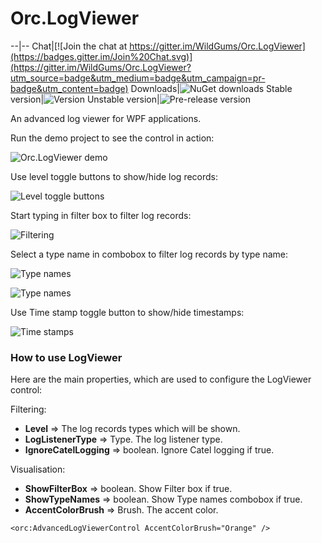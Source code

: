 # Orc.LogViewer

--|--
Chat|[![Join the chat at https://gitter.im/WildGums/Orc.LogViewer](https://badges.gitter.im/Join%20Chat.svg)](https://gitter.im/WildGums/Orc.LogViewer?utm_source=badge&utm_medium=badge&utm_campaign=pr-badge&utm_content=badge)
Downloads|![NuGet downloads](https://img.shields.io/nuget/dt/orc.logviewer.svg)
Stable version|![Version](https://img.shields.io/nuget/v/orc.logviewer.svg)
Unstable version|![Pre-release version](https://img.shields.io/nuget/vpre/orc.logviewer.svg)

An advanced log viewer for WPF applications.

Run the demo project to see the control in action:

![Orc.LogViewer demo](doc/images/Orc.LogViewer.Demo.png)

Use level toggle buttons to show/hide log records:

![Level toggle buttons](doc/images/Orc.LogViewer.Demo.LevelToggleButtons.png)

Start typing in filter box to filter log records:  

![Filtering](doc/images/Orc.LogViewer.Demo.FilterBox.png)

Select a type name in combobox to filter log records by type name:

![Type names](doc/images/Orc.LogViewer.Demo.TypeNames1.png)

![Type names](doc/images/Orc.LogViewer.Demo.TypeNames.png)

Use Time stamp toggle button to show/hide timestamps:

![Time stamps](doc/images/Orc.LogViewer.Demo.TimeStamps.png)

### How to use LogViewer

Here are the main properties, which are used to configure the LogViewer control:

Filtering: 

- **Level** => The log records types which will be shown.
- **LogListenerType** => Type. The log listener type. 
- **IgnoreCatelLogging** => boolean. Ignore Catel logging if true.

Visualisation:

- **ShowFilterBox** => boolean. Show Filter box if true.
- **ShowTypeNames** => boolean. Show Type names combobox if true.
- **AccentColorBrush** => Brush. The accent color.

```
<orc:AdvancedLogViewerControl AccentColorBrush="Orange" />
```

